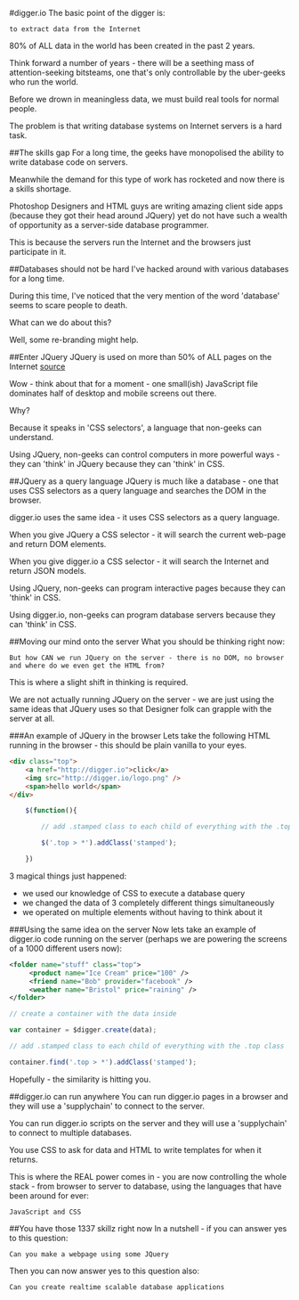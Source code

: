 #digger.io
The basic point of the digger is:

	to extract data from the Internet

80% of ALL data in the world has been created in the past 2 years.

Think forward a number of years - there will be a seething mass of attention-seeking bitsteams, one that's only controllable by the uber-geeks who run the world.

Before we drown in meaningless data, we must build real tools for normal people.

The problem is that writing database systems on Internet servers is a hard task.

##The skills gap
For a long time, the geeks have monopolised the ability to write database code on servers.

Meanwhile the demand for this type of work has rocketed and now there is a skills shortage.

Photoshop Designers and HTML guys are writing amazing client side apps (because they got their head around JQuery) yet do not have such a wealth of opportunity as a server-side database programmer.

This is because the servers run the Internet and the browsers just participate in it.

##Databases should not be hard
I've hacked around with various databases for a long time.

During this time, I've noticed that the very mention of the word 'database' seems to scare people to death.

What can we do about this?

Well, some re-branding might help.

##Enter JQuery
JQuery is used on more than 50% of ALL pages on the Internet [source](http://w3techs.com/blog/entry/jquery_now_runs_on_every_second_website)

Wow - think about that for a moment - one small(ish) JavaScript file dominates half of desktop and mobile screens out there.

Why?

Because it speaks in 'CSS selectors', a language that non-geeks can understand.

Using JQuery, non-geeks can control computers in more powerful ways - they can 'think' in JQuery because they can 'think' in CSS.

##JQuery as a query language
JQuery is much like a database - one that uses CSS selectors as a query language and searches the DOM in the browser.

digger.io uses the same idea - it uses CSS selectors as a query language.

When you give JQuery a CSS selector - it will search the current web-page and return DOM elements.

When you give digger.io a CSS selector - it will search the Internet and return JSON models.

Using JQuery, non-geeks can program interactive pages because they can 'think' in CSS.

Using digger.io, non-geeks can program database servers because they can 'think' in CSS.

##Moving our mind onto the server
What you should be thinking right now:

	But how CAN we run JQuery on the server - there is no DOM, no browser and where do we even get the HTML from?

This is where a slight shift in thinking is required.

We are not actually running JQuery on the server - we are just using the same ideas that JQuery uses so that Designer folk can grapple with the server at all.

###An example of JQuery in the browser
Lets take the following HTML running in the browser - this should be plain vanilla to your eyes.

```html
<div class="top">
	<a href="http://digger.io">click</a>
	<img src="http://digger.io/logo.png" />
	<span>hello world</span>
</div>
```

```js
	$(function(){

		// add .stamped class to each child of everything with the .top class

		$('.top > *').addClass('stamped');	

	})
```

3 magical things just happened:

- we used our knowledge of CSS to execute a database query
- we changed the data of 3 completely different things simultaneously
- we operated on multiple elements without having to think about it

###Using the same idea on the server
Now lets take an example of digger.io code running on the server (perhaps we are powering the screens of a 1000 different users now):

```xml
<folder name="stuff" class="top">
	 <product name="Ice Cream" price="100" />
	 <friend name="Bob" provider="facebook" />
	 <weather name="Bristol" price="raining" />
</folder>
```

```js
// create a container with the data inside

var container = $digger.create(data);

// add .stamped class to each child of everything with the .top class

container.find('.top > *').addClass('stamped');
```

Hopefully - the similarity is hitting you.

##digger.io can run anywhere
You can run digger.io pages in a browser and they will use a 'supplychain' to connect to the server.

You can run digger.io scripts on the server and they will use a 'supplychain' to connect to multiple databases.

You use CSS to ask for data and HTML to write templates for when it returns.

This is where the REAL power comes in - you are now controlling the whole stack - from browser to server to database,
using the languages that have been around for ever:

	JavaScript and CSS

##You have those 1337 skillz right now
In a nutshell - if you can answer yes to this question:

	Can you make a webpage using some JQuery

Then you can now answer yes to this question also:

	Can you create realtime scalable database applications